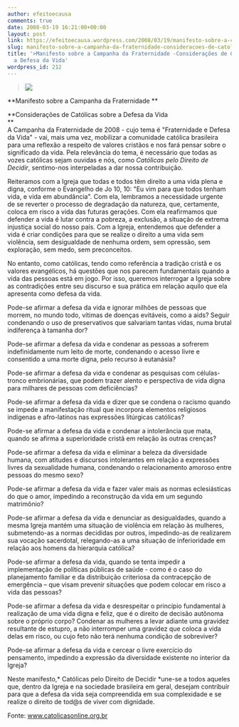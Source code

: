 ```yaml
---
author: efeitoecausa
comments: true
date: 2008-03-19 16:21:00+00:00
layout: post
link: https://efeitoecausa.wordpress.com/2008/03/19/manifesto-sobre-a-campanha-da-fraternidade-consideracoes-de-catolicas-sobre-a-defesa-da-vida/
slug: manifesto-sobre-a-campanha-da-fraternidade-consideracoes-de-catolicas-sobre-a-defesa-da-vida
title: '>Manifesto sobre a Campanha da Fraternidade -Considerações de Católicas sobre
  a Defesa da Vida'
wordpress_id: 212
---
```


>[![](http://efeitoecausa.files.wordpress.com/2008/03/quadro_mae_e_filho5.jpg?w=300)](http://efeitoecausa.files.wordpress.com/2008/03/quadro_mae_e_filho5.jpg)  

**Manifesto sobre a Campanha da Fraternidade **

 

**Considerações de Católicas sobre a Defesa da Vida  
**  
A Campanha da Fraternidade de 2008 - cujo tema é "Fraternidade e Defesa da Vida" - vai, mais uma vez, mobilizar a comunidade católica brasileira para uma reflexão a respeito de valores cristãos e nos fará pensar sobre o significado da vida. Pela relevância do tema, é necessário que todas as vozes católicas sejam ouvidas e nós, como *Católicas pelo Direito de Decidir*, sentimo-nos interpeladas a dar nossa contribuição.

 

  
Reiteramos com a Igreja que todas e todos têm direito a uma vida plena e digna, conforme o Evangelho de Jo 10, 10: "Eu vim para que todos tenham vida, e vida em abundância". Com ela, lembramos a necessidade urgente de se reverter o processo de degradação da natureza, que, certamente, coloca em  risco a vida das futuras gerações. Com ela reafirmamos que defender a vida é lutar contra a pobreza, a exclusão, a situação de extrema injustiça social do nosso país. Com a Igreja, entendemos que defender a vida é criar condições para que se realize o direito a uma vida sem violência, sem desigualdade de nenhuma ordem, sem opressão, sem exploração, sem medo, sem preconceitos.  
  
No entanto, como católicas, tendo como referência a tradição cristã e os valores evangélicos, há questões que nos parecem fundamentais quando a vida das pessoas está em jogo. Por isso, queremos interrogar a Igreja sobre as contradições entre seu discurso e sua prática em relação aquilo que ela apresenta como defesa da vida.  
  
Pode-se afirmar a defesa da vida e ignorar milhões de pessoas que morrem, no mundo todo, vítimas de doenças evitáveis, como a aids? Seguir condenando o uso de preservativos que salvariam tantas vidas, numa brutal indiferença à tamanha dor?  
  
Pode-se afirmar a defesa da vida e condenar as pessoas a sofrerem indefinidamente num leito de morte, condenando o acesso livre e consentido a uma morte digna, pelo recurso à eutanásia?

 

  
Pode-se afirmar a defesa da vida e condenar as pesquisas com células-tronco embrionárias, que podem trazer alento e perspectiva de vida digna para milhares de pessoas com deficiências?  
  
Pode-se afirmar a defesa da vida e dizer que se condena o racismo quando se impede a manifestação ritual que incorpora elementos religiosos indígenas e afro-latinos nas expressões litúrgicas católicas?  
  
Pode-se afirmar a defesa da vida e condenar a intolerância que mata, quando se afirma a superioridade cristã em relação às outras crenças?

 

  
Pode-se afirmar a defesa da vida e eliminar a beleza da diversidade humana, com atitudes e discursos intolerantes em relação a expressões livres da sexualidade humana, condenando o relacionamento amoroso entre pessoas do mesmo sexo?

 

  
Pode-se afirmar a defesa da vida e fazer valer mais as normas eclesiásticas do que o amor, impedindo a reconstrução da vida em um segundo matrimônio?  
  
Pode-se afirmar a defesa da vida e denunciar as desigualdades, quando a mesma Igreja mantém uma situação de violência em relação às mulheres, submetendo-as a normas decididas por outros, impedindo-as de realizarem sua vocação sacerdotal, relegando-as a uma situação de inferioridade em relação aos homens da hierarquia católica?  
  
Pode-se afirmar a defesa da vida, quando se tenta impedir a implementação de políticas públicas de saúde - como é o caso do planejamento familiar e da distribuição criteriosa da contracepção de emergência – que visam prevenir situações que podem colocar em risco a vida das pessoas?  
  
Pode-se afirmar a defesa da vida e desrespeitar o princípio fundamental à realização de uma vida digna e feliz, que é o direito de decisão autônoma sobre o próprio corpo? Condenar as mulheres a levar adiante uma gravidez resultante de estupro, a não interromper uma gravidez que coloca a vida delas em risco, ou cujo feto não terá nenhuma condição de sobreviver?  
  
Pode-se afirmar a defesa da vida e cercear o livre exercício do pensamento, impedindo a expressão da diversidade existente no interior da Igreja?  
  
Neste manifesto,* Católicas pelo Direito de Decidir *une-se a todos aqueles que, dentro da Igreja e na sociedade brasileira em geral, desejam contribuir para que a defesa da vida seja compreendida em sua complexidade e se realize o direito de tod@s de viver com dignidade.

 

 

Fonte: www.catolicasonline.org.br
